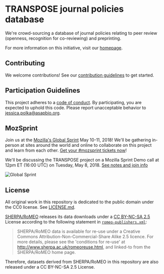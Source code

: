 # TRANSPOSE journal policies database
We're crowd-sourcing a database of journal policies relating to peer review (openness, recognition for co-reviewing) and preprinting. 

For more information on this initiative, visit our [homepage](transpose-publishing.github.io).

## Contributing

We welcome contributions! See our [contribution guidelines](CONTRIBUTING.md) to get started.

## Participation Guidelines

This project adheres to a [code of conduct](CODE_OF_CONDUCT.md). By participating, you are expected to uphold this code. Please report unacceptable behavior to jessica.polka@asapbio.org.

## MozSprint

Join us at the [Mozilla's Global Sprint](http://mzl.la/global-sprint/) May 10-11, 2018! We'll be gathering in-person at sites around the world and online to collaborate on this project and learn from each other. [Get your #mozsprint tickets now](http://mzl.la/global-sprint/)!

We'll be discussing the TRANSPOSE project on a Mozilla Sprint Demo call at 12pm ET (16:00 UTC) on Tuesday, May 8, 2018. [See notes and join info](https://public.etherpad-mozilla.org/p/ol5-demos-b)

![Global Sprint](https://user-images.githubusercontent.com/617994/37716586-3b0397a0-2cf5-11e8-8c6f-bad01f67f50e.jpg)

## License

All original work in this repository is dedicated to the public domain under the CC0 license.
See [LICENSE.md](LICENSE.md).

[SHERPA/RoMEO](http://www.sherpa.ac.uk/romeo/index.php) releases its data downloads under a [CC BY-NC-SA 2.5](https://creativecommons.org/licenses/by-nc-sa/2.5/) License according to the following statement in [`romeo-publishers.xml`](data/romeo-publishers.xml):

> SHERPA/RoMEO data is available for re-use under a Creative Commons Attribution-Non-Commercial-Share Alike 2.5 licence.
For more details, please see the 'conditions for re-use' at http://www.sherpa.ac.uk/romeoreuse.html, and linked-to from the SHERPA/RoMEO home page.

Therefore, datasets derived from SHERPA/RoMEO in this repository are also released under a CC BY-NC-SA 2.5 License.
